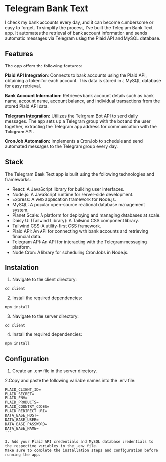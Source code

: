 # Telegram Bank Text

I check my bank accounts every day, and it can become cumbersome or easy to
forget. To simplify the process, I've built the Telegram Bank Text app. It
automates the retrieval of bank account information and sends automatic messages
via Telegram using the Plaid API and MySQL database.

## Features

The app offers the following features:

**Plaid API Integration**: Connects to bank accounts using the Plaid API,
obtaining a token for each account. This data is stored in a MySQL database for
easy retrieval.

**Bank Account Information:** Retrieves bank account details such as bank name,
account name, account balance, and individual transactions from the stored Plaid
API data.

**Telegram Integration:** Utilizes the Telegram Bot API to send daily messages.
The app sets up a Telegram group with the bot and the user together, extracting
the Telegram app address for communication with the Telegram API.

**CronJob Automation:** Implements a CronJob to schedule and send automated
messages to the Telegram group every day.

## Stack

The Telegram Bank Text app is built using the following technologies and frameworks:

- React: A JavaScript library for building user interfaces.
- Node.js: A JavaScript runtime for server-side development.
- Express: A web application framework for Node.js.
- MySQL: A popular open-source relational database management system.
- Planet Scale: A platform for deploying and managing databases at scale.
- Daisy UI (Tailwind Library): A Tailwind CSS component library.
- Tailwind CSS: A utility-first CSS framework.
- Plaid API: An API for connecting with bank accounts and retrieving financial data.
- Telegram API: An API for interacting with the Telegram messaging platform.
- Node Cron: A library for scheduling CronJobs in Node.js.

## Instalation

1. Navigate to the client directory:
```
cd client
```
2. Install the required dependencies: 
```
npm install
```
3. Navigate to the server directory:
```
cd client
```
4. Install the required dependencies:
```
npm install
```

## Configuration

1. Create an .env file in the server directory.

2.Copy and paste the following variable names into the .env file:

````
PLAID_CLIENT_ID=
PLAID_SECRET=
PLAID_ENV=
PLAID_PRODUCTS=
PLAID_COUNTRY_CODES=
PLAID_REDIRECT_URI=
DATA_BASE_HOST=
DATA_BASE_USER=
DATA_BASE_PASSWORD=
DATA_BASE_NAME=
```

3. Add your Plaid API credentials and MySQL database credentials to the respective variables in the .env file.
Make sure to complete the installation steps and configuration before running the app.


